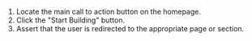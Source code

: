 1. Locate the main call to action button on the homepage.
2. Click the "Start Building" button.
3. Assert that the user is redirected to the appropriate page or section.